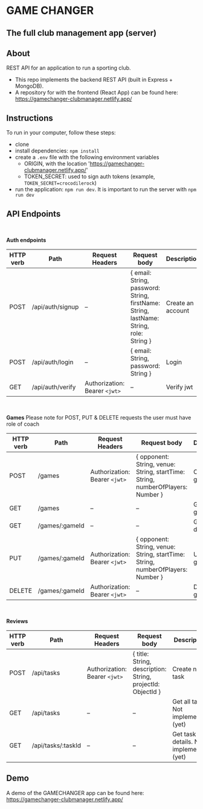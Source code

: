 # GAME CHANGER
## The full club management app (server)



## About

REST API for an application to run a sporting club.

- This repo implements the backend REST API (built in Express + MongoDB).
- A repository for with the frontend (React App) can be found here: https://gamechanger-clubmanager.netlify.app/



## Instructions

To run in your computer, follow these steps:
- clone 
- install dependencies: `npm install`
- create a `.env` file with the following environment variables
  - ORIGIN, with the location 'https://gamechanger-clubmanager.netlify.app/'
  - TOKEN_SECRET: used to sign auth tokens (example, `TOKEN_SECRET=crocodilerock`)
- run the application: `npm run dev`.  It is important to run the server with `npm run dev`


## API Endpoints

<br/>

**Auth endpoints**

| HTTP verb   | Path | Request Headers | Request body  | Description |
| ------------- | ------------- | ------------- |------------- | ------------- |
| POST  | /api/auth/signup  | –  | { email: String, password: String, firstName: String, lastName: String, role: String }  | Create an account  |
| POST  | /api/auth/login  | –  | { email: String, password: String }  | Login  |
| GET  | /api/auth/verify  | Authorization: Bearer `<jwt>`  | –  | Verify jwt  |


<br/>

**Games**
Please note for POST, PUT & DELETE requests the user must have role of coach

| HTTP verb   | Path | Request Headers | Request body  | Description |
| ------------- | ------------- | ------------- |------------- | ------------- |
| POST  | /games  | Authorization: Bearer `<jwt>`  | { opponent: String, venue: String, startTime: String, numberOfPlayers: Number }  | Create new game  |
| GET  | /games  | –  | –  | Get all games  |
| GET  | /games/:gameId  | –  | – | Get game details  |
| PUT  | /games/:gameId  | Authorization: Bearer `<jwt>`  | { opponent: String, venue: String, startTime: String, numberOfPlayers: Number }  | Update a game  |
| DELETE  | /games/:gameId  | Authorization: Bearer `<jwt>`  | – | Delete a game  |


<br/>

**Reviews**

| HTTP verb   | Path | Request Headers | Request body  | Description |
| ------------- | ------------- | ------------- |------------- | ------------- |
| POST  | /api/tasks  | Authorization: Bearer `<jwt>`  | { title: String, description: String, projectId: ObjectId }  | Create new task  |
| GET  | /api/tasks  | –  | –  | Get all tasks. Not implemented (yet)  |
| GET  | /api/tasks/:taskId  | –  | – | Get task details. Not implemented (yet)  |


## Demo

A demo of the GAMECHANGER app can be found here: https://gamechanger-clubmanager.netlify.app/